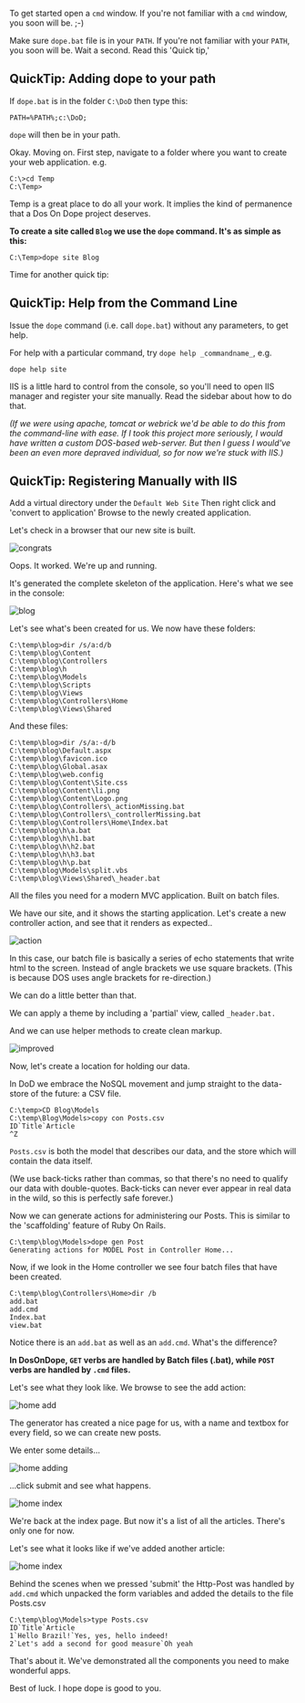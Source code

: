 To get started open a `cmd` window.
If you're not familiar with a `cmd` window, you soon will be. ;-)

Make sure `dope.bat` file is in your `PATH`.
If you're not familiar with your `PATH`, you soon will be.  Wait a second. Read this 'Quick tip,'


## QuickTip: Adding dope to your path
If `dope.bat` is in the folder `C:\DoD` then type this:

    PATH=%PATH%;c:\DoD;

`dope` will then be in your path.


Okay. Moving on. 
First step, navigate to a folder where you want to create your web application.
e.g.

    C:\>cd Temp
    C:\Temp>

Temp is a great place to do all your work. It implies the kind of permanence that a Dos On Dope project deserves. 

**To create a site called `Blog` we use the 
`dope` command. It's as simple as this:**


    C:\Temp>dope site Blog

Time for another quick tip:

## QuickTip: Help from the Command Line

Issue the `dope` command (i.e. call `dope.bat`) without any parameters, to get help. 

For help with a particular command, try `dope help _commandname_`,
e.g.

    dope help site



IIS is a little hard to control from the console, so you'll need to open IIS manager and register your site manually. Read the sidebar about how to do that.

*(If we were using apache, tomcat or webrick we'd be able to do this from the command-line with ease.  If I took this project more seriously, I would have written a custom DOS-based web-server. But then I guess I would've been an even more depraved individual, so for now we're stuck with IIS.)*

 
## QuickTip: Registering Manually with IIS

Add a virtual directory under the `Default Web Site`
Then right click and 'convert to application'
Browse to the newly created application. 

Let's check in a browser that our new site is built.

![congrats](GettingStarted_dod_congrats.png)

Oops. It worked. We're up and running.


It's generated the complete skeleton of the application. Here's what we see in the console:

![blog](GettingStarted_dope_site_blog_.png)

Let's see what's been created for us. We now have these folders:


    C:\temp\blog>dir /s/a:d/b
    C:\temp\blog\Content
    C:\temp\blog\Controllers
    C:\temp\blog\h
    C:\temp\blog\Models
    C:\temp\blog\Scripts
    C:\temp\blog\Views
    C:\temp\blog\Controllers\Home
    C:\temp\blog\Views\Shared

And these files:

    C:\temp\blog>dir /s/a:-d/b
    C:\temp\blog\Default.aspx
    C:\temp\blog\favicon.ico
    C:\temp\blog\Global.asax
    C:\temp\blog\web.config
    C:\temp\blog\Content\Site.css
    C:\temp\blog\Content\li.png
    C:\temp\blog\Content\Logo.png
    C:\temp\blog\Controllers\_actionMissing.bat
    C:\temp\blog\Controllers\_controllerMissing.bat
    C:\temp\blog\Controllers\Home\Index.bat
    C:\temp\blog\h\a.bat
    C:\temp\blog\h\h1.bat
    C:\temp\blog\h\h2.bat
    C:\temp\blog\h\h3.bat
    C:\temp\blog\h\p.bat
    C:\temp\blog\Models\split.vbs
    C:\temp\blog\Views\Shared\_header.bat

All the files you need for a modern MVC application. Built on batch files.

We have our site, and it shows the starting application. Let's create a new controller action, and see that it renders as expected..

![action](GettingStarted_about_action.png)

In this case, our batch file is basically a series of echo statements that write html to the screen. Instead of angle brackets we use square brackets. (This is because DOS uses angle brackets for re-direction.)

We can do a little better than that. 

We can apply a theme by including a 'partial' view, called `_header.bat.`

And we can use helper methods to create clean markup.

![improved](GettingStarted_about_improved.png)


Now, let's create a location for holding our data.

In DoD we embrace the NoSQL movement and jump straight to the data-store of the future: a CSV file.

    C:\temp>CD Blog\Models
    C:\temp\Blog\Models>copy con Posts.csv
    ID`Title`Article
    ^Z


`Posts.csv` is both the model that describes our data, and the store which will contain the data itself.

(We use back-ticks rather than commas, so that there's no need to qualify our data with double-quotes. Back-ticks can never ever appear in real data in the wild, so this is perfectly safe forever.)

Now we can generate actions for administering our Posts. This is similar to the 'scaffolding' feature of Ruby On Rails.

    C:\temp\blog\Models>dope gen Post
    Generating actions for MODEL Post in Controller Home...


Now, if we look in the Home controller we see four batch files that have been created.

    C:\temp\blog\Controllers\Home>dir /b
    add.bat
    add.cmd
    Index.bat
    view.bat

Notice there is an `add.bat` as well as an `add.cmd`. What's the difference? 

**In DosOnDope, `GET` verbs are handled by Batch files (.bat), while `POST` verbs are handled by `.cmd` files.**

Let's see what they look like. We browse to see the add action:

![home add](GettingStarted_dod_home_add.png)

The generator has created a nice page for us, with a name and textbox for every field, so we can create new posts.

We enter some details...

![home adding](GettingStarted_dod_home_adding.png)

...click submit and see what happens.


![home index](GettingStarted_dod_home_index.png)

We're back at the index page. But now it's a list of all the articles. There's only one for now. 

Let's see what it looks like if we've added another article:

![home index](GettingStarted_dod_home_index_2.png)

Behind the scenes when we pressed 'submit' the Http-Post was handled by `add.cmd` which unpacked the form variables and added the details to the file Posts.csv

    C:\temp\blog\Models>type Posts.csv
    ID`Title`Article
    1`Hello Brazil!`Yes, yes, hello indeed!
    2`Let's add a second for good measure`Oh yeah

That's about it. We've demonstrated all the components you need to make wonderful apps. 

Best of luck. I hope dope is good to you.


